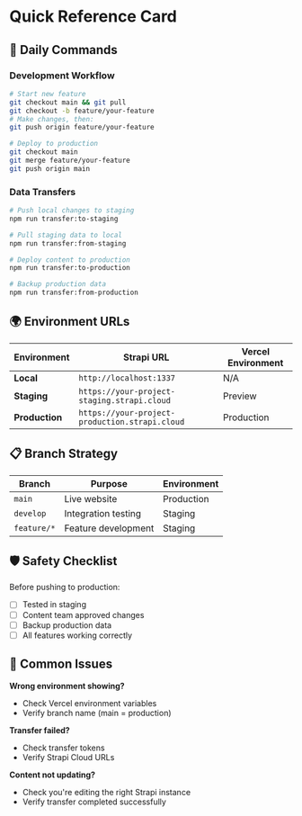 # Quick Reference Card

## 🚀 Daily Commands

### Development Workflow
```bash
# Start new feature
git checkout main && git pull
git checkout -b feature/your-feature
# Make changes, then:
git push origin feature/your-feature

# Deploy to production
git checkout main
git merge feature/your-feature
git push origin main
```

### Data Transfers
```bash
# Push local changes to staging
npm run transfer:to-staging

# Pull staging data to local
npm run transfer:from-staging

# Deploy content to production
npm run transfer:to-production

# Backup production data
npm run transfer:from-production
```

## 🌍 Environment URLs

| Environment | Strapi URL | Vercel Environment |
|-------------|------------|-------------------|
| **Local** | `http://localhost:1337` | N/A |
| **Staging** | `https://your-project-staging.strapi.cloud` | Preview |
| **Production** | `https://your-project-production.strapi.cloud` | Production |

## 📋 Branch Strategy

| Branch | Purpose | Environment |
|--------|---------|-------------|
| `main` | Live website | Production |
| `develop` | Integration testing | Staging |
| `feature/*` | Feature development | Staging |

## 🛡️ Safety Checklist

Before pushing to production:
- [ ] Tested in staging
- [ ] Content team approved changes
- [ ] Backup production data
- [ ] All features working correctly

## 🚨 Common Issues

**Wrong environment showing?**
- Check Vercel environment variables
- Verify branch name (main = production)

**Transfer failed?**
- Check transfer tokens
- Verify Strapi Cloud URLs

**Content not updating?**
- Check you're editing the right Strapi instance
- Verify transfer completed successfully 